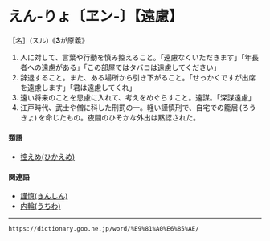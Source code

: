 # えん‐りょ〔ヱン‐〕【遠慮】

［名］(スル)《**3**が原義》
1.  人に対して、言葉や行動を慎み控えること。「遠慮なくいただきます」「年長者への遠慮がある」「この部屋ではタバコは遠慮してください」
2.  辞退すること。また、ある場所から引き下がること。「せっかくですが出席を遠慮します」「君は遠慮してくれ」
3.  遠い将来のことを思慮に入れて、考えをめぐらすこと。遠謀。「深謀遠慮」
4.  江戸時代、武士や僧に科した刑罰の一。軽い謹慎刑で、自宅での籠居 (ろうきょ) を命じたもの。夜間のひそかな外出は黙認された。
    

#### 類語

-   [控えめ(ひかえめ)](https://dictionary.goo.ne.jp/word/%E6%8E%A7%E7%9B%AE/#jn-183259)

#### 関連語

-   [謹慎(きんしん)](https://dictionary.goo.ne.jp/word/%E8%AC%B9%E6%85%8E/#jn-59334)
-   [内輪(うちわ)](https://dictionary.goo.ne.jp/word/%E5%86%85%E8%BC%AA/#jn-19652)

---
`https://dictionary.goo.ne.jp/word/%E9%81%A0%E6%85%AE/`